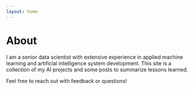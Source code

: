 ```yaml
---
layout: home
---
```

# About 

I am a senior data scientist with extensive experience in applied machine learning and artificial intelligence system development.  This site is a collection of my AI projects and some posts to summarize lessons learned.

Feel free to reach out with feedback or questions!
